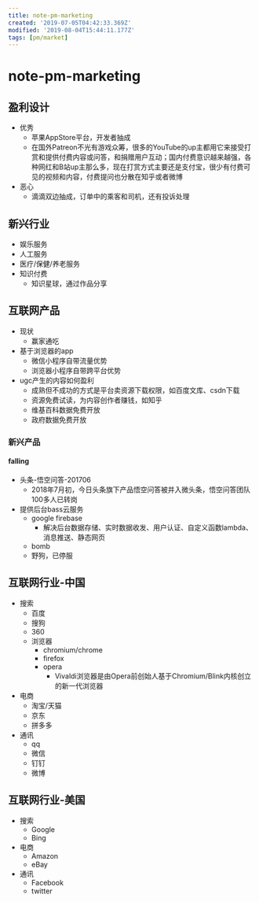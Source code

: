 ```yaml
---
title: note-pm-marketing
created: '2019-07-05T04:42:33.369Z'
modified: '2019-08-04T15:44:11.177Z'
tags: [pm/market]
---
```


# note-pm-marketing

## 盈利设计
- 优秀
    - 苹果AppStore平台，开发者抽成
    - 在国外Patreon不光有游戏众筹，很多的YouTube的up主都用它来接受打赏和提供付费内容或问答，和捐赠用户互动；国内付费意识越来越强，各种网红和B站up主那么多，现在打赏方式主要还是支付宝，很少有付费可见的视频和内容，付费提问也分散在知乎或者微博
- 恶心
    - 滴滴双边抽成，订单中的乘客和司机，还有投诉处理

## 新兴行业
- 娱乐服务
- 人工服务
- 医疗/保健/养老服务
- 知识付费
    - 知识星球，通过作品分享

## 互联网产品
- 现状
    - 赢家通吃
- 基于浏览器的app
    - 微信小程序自带流量优势
    - 浏览器小程序自带跨平台优势
- ugc产生的内容如何盈利
    - 成熟但不成功的方式是平台卖资源下载权限，如百度文库、csdn下载
    - 资源免费试读，为内容创作者赚钱，如知乎
    - 维基百科数据免费开放
    - 政府数据免费开放

### 新兴产品

#### falling
- 头条-悟空问答-201706
    - 2018年7月初，今日头条旗下产品悟空问答被并入微头条，悟空问答团队100多人已转岗
- 提供后台bass云服务
    - google firebase
        - 解决后台数据存储、实时数据收发、用户认证、自定义函数lambda、消息推送、静态网页
    - bomb
    - 野狗，已停服


## 互联网行业-中国
- 搜索
    - 百度
    - 搜狗
    - 360
    - 浏览器
        - chromium/chrome
        - firefox
        - opera
            - Vivaldi浏览器是由Opera前创始人基于Chromium/Blink内核创立的新一代浏览器
- 电商
    - 淘宝/天猫
    - 京东
    - 拼多多
- 通讯
    - qq
    - 微信
    - 钉钉
    - 微博

## 互联网行业-美国
- 搜索
    - Google
    - Bing
- 电商
    - Amazon
    - eBay
- 通讯
    - Facebook
    - twitter

